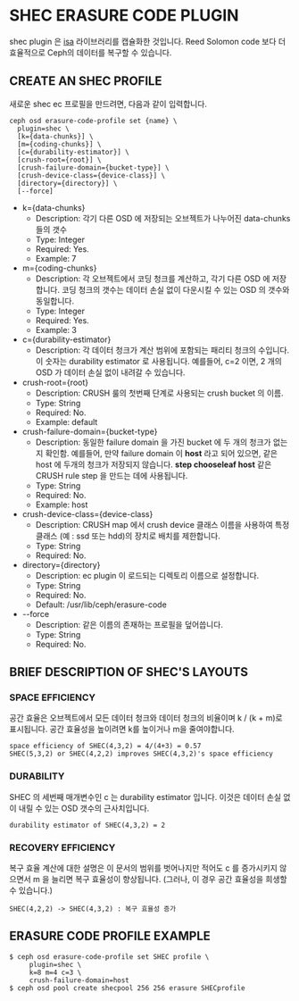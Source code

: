 # SHEC ERASURE CODE PLUGIN

shec plugin 은 [isa](../../Appendix/SHEC/README.md) 라이브러리를 캡슐화한 것입니다. Reed Solomon code 보다 더 효율적으로 Ceph의 데이터를 복구할 수 있습니다.

## CREATE AN SHEC PROFILE

새로운 shec ec 프로필을 만드려면, 다음과 같이 입력합니다.
```
ceph osd erasure-code-profile set {name} \
  plugin=shec \
  [k={data-chunks}] \
  [m={coding-chunks}] \
  [c={durability-estimator}] \
  [crush-root={root}] \
  [crush-failure-domain={bucket-type}] \
  [crush-device-class={device-class}] \
  [directory={directory}] \
  [--force]
```

- k={data-chunks}
  - Description: 각기 다른 OSD 에 저장되는 오브젝트가 나누어진 data-chunks 들의 갯수
  - Type: Integer
  - Required: Yes.
  - Example: 7
- m={coding-chunks}
  - Description: 각 오브젝트에서 코딩 청크를 계산하고, 각기 다른 OSD 에 저장합니다. 코딩 청크의 갯수는 데이터 손실 없이 다운시킬 수 있는 OSD 의 갯수와 동일합니다.
  - Type: Integer
  - Required: Yes.
  - Example: 3
- c={durability-estimator}
  - Description: 각 데이터 청크가 계산 범위에 포함되는 패리티 청크의 수입니다. 이 숫자는 durability estimator 로 사용됩니다. 예를들어, c=2 이면, 2 개의 OSD 가 데이터 손실 없이 내려갈 수 있습니다.
- crush-root={root}
  - Description: CRUSH 룰의 첫번째 단계로 사용되는 crush bucket 의 이름.
  - Type: String
  - Required: No.
  - Example: default
- crush-failure-domain={bucket-type}
  - Description: 동일한 failure domain 을 가진 bucket 에 두 개의 청크가 없는지 확인함. 예를들어, 만약 failure domain 이 **host** 라고 되어 있으면, 같은 host 에 두개의 청크가 저장되지 않습니다. **step chooseleaf host** 같은 CRUSH rule step 을 만드는 데에 사용됩니다.
  - Type: String
  - Required: No.
  - Example: host
- crush-device-class={device-class}
  - Description: CRUSH map 에서 crush device 클래스 이름을 사용하여 특정 클래스 (예 : ssd 또는 hdd)의 장치로 배치를 제한합니다.
  - Type: String
  - Required: No.
- directory={directory}
  - Description: ec plugin 이 로드되는 디렉토리 이름으로 설정합니다.
  - Type: String
  - Required: No.
  - Default: /usr/lib/ceph/erasure-code
- --force
  - Description: 같은 이름의 존재하는 프로필을 덮어씁니다.
  - Type: String
  - Required: No.

## BRIEF DESCRIPTION OF SHEC'S LAYOUTS
### SPACE EFFICIENCY
공간 효율은 오브젝트에서 모든 데이터 청크와 데이터 청크의 비율이며 k / (k + m)로 표시됩니다. 공간 효율성을 높이려면 k를 높이거나 m을 줄여야합니다.

```
space efficiency of SHEC(4,3,2) = 4/(4+3) = 0.57
SHEC(5,3,2) or SHEC(4,2,2) improves SHEC(4,3,2)'s space efficiency
```
### DURABILITY
SHEC 의 세번째 매개변수인 c 는 durability estimator 입니다. 이것은 데이터 손실 없이 내릴 수 있는 OSD 갯수의 근사치입니다.

```
durability estimator of SHEC(4,3,2) = 2
```

### RECOVERY EFFICIENCY
복구 효율 계산에 대한 설명은 이 문서의 범위를 벗어나지만 적어도 c 를 증가시키지 않으면서 m 을 늘리면 복구 효율성이 향상됩니다. (그러나, 이 경우 공간 효율성을 희생할 수 있습니다.)

```
SHEC(4,2,2) -> SHEC(4,3,2) : 복구 효율성 증가
```

## ERASURE CODE PROFILE EXAMPLE
```
$ ceph osd erasure-code-profile set SHEC profile \
     plugin=shec \
     k=8 m=4 c=3 \
     crush-failure-domain=host
$ ceph osd pool create shecpool 256 256 erasure SHECprofile
```

